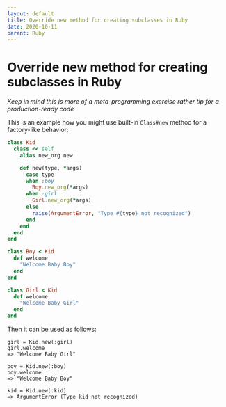 ```yaml
---
layout: default
title: Override new method for creating subclasses in Ruby
date: 2020-10-11
parent: Ruby
---
```


# Override new method for creating subclasses in Ruby

*Keep in mind this is more of a meta-programming exercise rather tip for a production-ready code*

This is an example how you might use built-in `Class#new` method for a factory-like behavior:

```ruby
class Kid
  class << self
    alias new_org new

    def new(type, *args)
      case type
      when :boy
        Boy.new_org(*args)
      when :girl
        Girl.new_org(*args)
      else
        raise(ArgumentError, "Type #{type} not recognized")
      end
    end
  end
end

class Boy < Kid
  def welcome
    "Welcome Baby Boy"
  end
end

class Girl < Kid
  def welcome
    "Welcome Baby Girl"
  end
end
```

Then it can be used as follows:

```
girl = Kid.new(:girl)
girl.welcome
=> "Welcome Baby Girl"
```

```
boy = Kid.new(:boy)
boy.welcome
=> "Welcome Baby Boy"
```

```
kid = Kid.new(:kid)
=> ArgumentError (Type kid not recognized)
```
